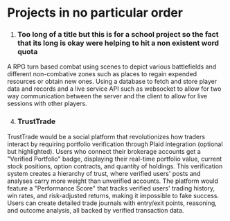 # Projects in no particular order
1. ### Too long of a title but this is for a school project so the fact that its long is okay were helping to hit a non existent word quota
A RPG turn based combat using scenes to depict various battlefields  and different non-combative zones such as places to regain expended resources or obtain new ones. Using a database to fetch and store player data and records and a live service API such as websocket to allow for two way communication between the server and the client to allow for live sessions with other players.

4. ### TrustTrade
TrustTrade would be a social platform that revolutionizes how traders interact by requiring portfolio verification through Plaid integration (optional but highlighted). Users who connect their brokerage accounts get a "Verified Portfolio" badge, displaying their real-time portfolio value, current stock positions, option contracts, and quantity of holdings. This verification system creates a hierarchy of trust, where verified users' posts and analyses carry more weight than unverified accounts. The platform would feature a "Performance Score" that tracks verified users' trading history, win rates, and risk-adjusted returns, making it impossible to fake success. Users can create detailed trade journals with entry/exit points, reasoning, and outcome analysis, all backed by verified transaction data.


